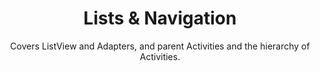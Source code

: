 ---
layout: guide
title: Lists & Navigation
subtitle: Covers ListView and Adapters, and parent Activities and the hierarchy of Activities.
thumbnail: /assets/images/guides/6.Lists&Navigation.png
link: guides/lists_and_navigation.html
slides_url: https://docs.google.com/presentation/d/1FeyBKXJe6tcaNRiNfCWUkO4pksFf9etcEpqAOoNog_Q/embed
download_url: null

additional_links:

---
